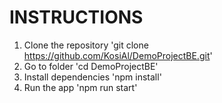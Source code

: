 # INSTRUCTIONS
1. Clone the repository
    'git clone https://github.com/KosiAl/DemoProjectBE.git'
2. Go to folder
    'cd DemoProjectBE'
3. Install dependencies
    'npm install'
4. Run the app
    'npm run start'
